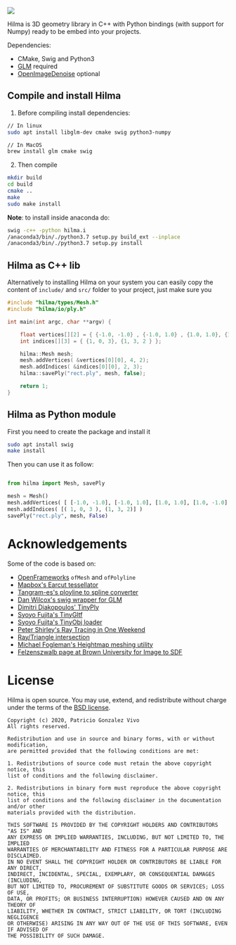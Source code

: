 
![](docs/00.jpg)

Hilma is 3D geometry library in C++ with Python bindings (with support for Numpy) ready to be embed into your projects. 

Dependencies:

* CMake, Swig and Python3
* [GLM](https://github.com/g-truc/glm) required
* [OpenImageDenoise](https://github.com/OpenImageDenoise/oidn) optional


## Compile and install Hilma

1. Before compiling install dependencies:

```bash
// In linux
sudo apt install libglm-dev cmake swig python3-numpy  

// In MacOS
brew install glm cmake swig
```

2. Then compile

```bash
mkdir build
cd build
cmake ..
make
sudo make install 
```

**Note**: to install inside anaconda do:
```bash
swig -c++ -python hilma.i
/anaconda3/bin/./python3.7 setup.py build_ext --inplace
/anaconda3/bin/./python3.7 setup.py install 
```

## Hilma as C++ lib

Alternatively to installing Hilma on your system you can easily copy the content of `include/` and `src/` folder to your project, just make sure you 


```cpp
#include "hilma/types/Mesh.h"
#include "hilma/io/ply.h"

int main(int argc, char **argv) {

    float vertices[][2] = { {-1.0, -1.0} , {-1.0, 1.0} , {1.0, 1.0}, {1.0, -1.0} };
    int indices[][3] = { {1, 0, 3}, {1, 3, 2 } };

    hilma::Mesh mesh;
    mesh.addVertices( &vertices[0][0], 4, 2);
    mesh.addIndices( &indices[0][0], 2, 3);
    hilma::savePly("rect.ply", mesh, false);

    return 1;
}
```

## Hilma as Python module

First you need to create the package and install it

```bash
sudo apt install swig
make install
```

Then you can use it as follow:

```python

from hilma import Mesh, savePly

mesh = Mesh()
mesh.addVertices( [ [-1.0, -1.0], [-1.0, 1.0], [1.0, 1.0], [1.0, -1.0] ] )
mesh.addIndices( [( 1, 0, 3 ), (1, 3, 2)] ) 
savePly("rect.ply", mesh, False)

```

# Acknowledgements 

Some of the code is based on:

* [OpenFrameworks](https://openframeworks.cc/) `ofMesh` and `ofPolyline`
* [Mapbox's Earcut tessellator](https://github.com/mapbox/earcut)
* [Tangram-es's ployline to spline converter](https://github.com/tangrams/tangram-es/blob/master/core/src/util/builders.cpp)
* [Dan Wilcox's swig wrapper for GLM](https://github.com/danomatika/swig-openframeworks)
* [Dimitri Diakopoulos' TinyPly](https://github.com/ddiakopoulos/tinyply)
* [Syoyo Fujita's TinyGltf](https://github.com/syoyo/tinygltf)
* [Syoyo Fujita's TinyObj loader](https://github.com/tinyobjloader/tinyobjloader)
* [Peter Shirley's Ray Tracing in One Weekend ](https://raytracing.github.io/books/RayTracingInOneWeekend.html)
* [Ray/Triangle intersection](https://www.scratchapixel.com/lessons/3d-basic-rendering/ray-tracing-rendering-a-triangle)
* [Michael Fogleman's Heightmap meshing utility](https://github.com/fogleman/hmm)
* [Felzenszwalb page at Brown University for Image to SDF](https://cs.brown.edu/people/pfelzens/dt/)

# License

Hilma is open source. You may use, extend, and redistribute without charge under the terms of the [BSD license](LICENSE).

```
Copyright (c) 2020, Patricio Gonzalez Vivo
All rights reserved.

Redistribution and use in source and binary forms, with or without modification, 
are permitted provided that the following conditions are met:

1. Redistributions of source code must retain the above copyright notice, this
list of conditions and the following disclaimer.

2. Redistributions in binary form must reproduce the above copyright notice, this
list of conditions and the following disclaimer in the documentation and/or other
materials provided with the distribution.

THIS SOFTWARE IS PROVIDED BY THE COPYRIGHT HOLDERS AND CONTRIBUTORS "AS IS" AND 
ANY EXPRESS OR IMPLIED WARRANTIES, INCLUDING, BUT NOT LIMITED TO, THE IMPLIED 
WARRANTIES OF MERCHANTABILITY AND FITNESS FOR A PARTICULAR PURPOSE ARE DISCLAIMED. 
IN NO EVENT SHALL THE COPYRIGHT HOLDER OR CONTRIBUTORS BE LIABLE FOR ANY DIRECT, 
INDIRECT, INCIDENTAL, SPECIAL, EXEMPLARY, OR CONSEQUENTIAL DAMAGES (INCLUDING, 
BUT NOT LIMITED TO, PROCUREMENT OF SUBSTITUTE GOODS OR SERVICES; LOSS OF USE, 
DATA, OR PROFITS; OR BUSINESS INTERRUPTION) HOWEVER CAUSED AND ON ANY THEORY OF 
LIABILITY, WHETHER IN CONTRACT, STRICT LIABILITY, OR TORT (INCLUDING NEGLIGENCE 
OR OTHERWISE) ARISING IN ANY WAY OUT OF THE USE OF THIS SOFTWARE, EVEN IF ADVISED OF
THE POSSIBILITY OF SUCH DAMAGE.
```
